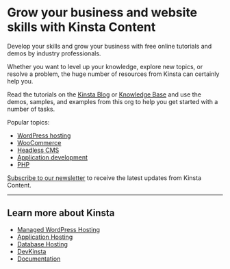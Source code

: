 # Grow your business and website skills with Kinsta Content

Develop your skills and grow your business with free online tutorials and demos by industry professionals.

Whether you want to level up your knowledge, explore new topics, or resolve a problem, the huge number of resources from Kinsta can certainly help you.

Read the tutorials on the [Kinsta Blog](https://kinsta.com/blog/) or [Knowledge Base](https://kinsta.com/knowledgebase/) and use the demos, samples, and examples from this org to help you get started with a number of tasks.

Popular topics:

- [WordPress hosting](https://kinsta.com/topic/wordpress-hosting/)
- [WooCommerce](https://kinsta.com/topic/woocommerce/)
- [Headless CMS](https://kinsta.com/topic/headless-cms/)
- [Application development](https://kinsta.com/application-development/)
- [PHP](https://kinsta.com/php/)

[Subscribe to our newsletter](https://kinsta.com/wordpress-newsletter/) to receive the latest updates from Kinsta Content.

---

## Learn more about Kinsta

- [Managed WordPress Hosting](https://kinsta.com/wordpress-hosting/)
- [Application Hosting](https://kinsta.com/application-hosting/)
- [Database Hosting](https://kinsta.com/database-hosting/)
- [DevKinsta](https://kinsta.com/devkinsta/)
- [Documentation](https://kinsta.com/docs/)
